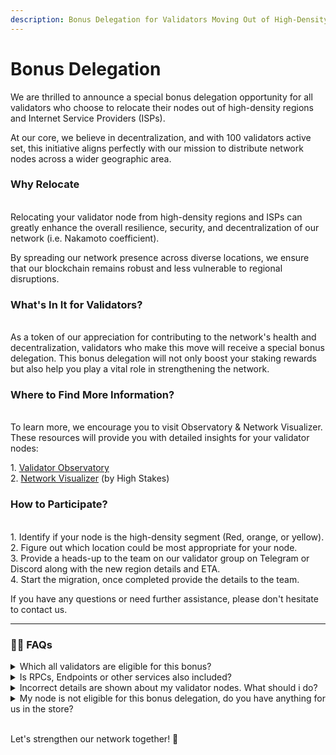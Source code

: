 ```yaml
---
description: Bonus Delegation for Validators Moving Out of High-Density Regions and ISPs!
---
```


# Bonus Delegation

We are thrilled to announce a special bonus delegation opportunity for all validators who choose to relocate their nodes out of high-density regions and Internet Service Providers (ISPs).&#x20;

At our core, we believe in decentralization, and with 100 validators active set, this initiative aligns perfectly with our mission to distribute network nodes across a wider geographic area.

### Why Relocate

\
Relocating your validator node from high-density regions and ISPs can greatly enhance the overall resilience, security, and decentralization of our network (i.e. Nakamoto coefficient).&#x20;

By spreading our network presence across diverse locations, we ensure that our blockchain remains robust and less vulnerable to regional disruptions.

### What's In It for Validators?

\
As a token of our appreciation for contributing to the network's health and decentralization, validators who make this move will receive a special bonus delegation. This bonus delegation will not only boost your staking rewards but also help you play a vital role in strengthening the network.

### Where to Find More Information?

\
To learn more, we encourage you to visit Observatory & Network Visualizer. These resources will provide you with detailed insights for your validator nodes:

1\. [Validator Observatory](https://observatory.zone/persistence) \
2\. [Network Visualizer](https://tools.highstakes.ch/geoloc/) (by High Stakes)

### How to Participate?

\
1\. Identify if your node is the high-density segment (Red, orange, or yellow).\
2\. Figure out which location could be most appropriate for your node.\
3\. Provide a heads-up to the team on our validator group on Telegram or Discord along with the new region details and ETA.\
4\. Start the migration, once completed provide the details to the team.&#x20;

If you have any questions or need further assistance, please don't hesitate to contact us.



***

### 🙋‍♂️ FAQs



<details>

<summary>Which all validators are eligible for this bonus?</summary>

This bonus delegation is only for validators who have been a part of the FDP Round 2.

</details>

<details>

<summary>Is RPCs, Endpoints or other services also included?</summary>

No, this bonus delegation is only for validator nodes.

</details>

<details>

<summary>Incorrect details are shown about my validator nodes. What should i do?</summary>

We understand that sometimes these tools might not show the most accurate data, Kindly ping us so that we can get that fixed.

</details>

<details>

<summary>My node is not eligible for this bonus delegation, do you have anything for us in the store?</summary>

We are always open to suggestions that can make our infra more robust and decentralised, Do send us a message if you have any interesting ideas

</details>

\
Let's strengthen our network together! 🦾
